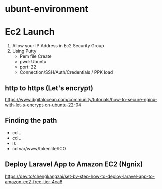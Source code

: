 # ubunt-environment

# Ec2 Launch
 1. Allow your IP Address in Ec2 Security Group
 2. Using Putty
    - Pem file Create 
    - pwd: Ubuntu
    - port: 22
    - Connection/SSH/Auth/Credentials / PPK load

## http to https (Let's encrypt)
https://www.digitalocean.com/community/tutorials/how-to-secure-nginx-with-let-s-encrypt-on-ubuntu-22-04

## Finding the path
 - cd ..
 - cd ..
 - ls
 - cd var/www/tokenlite/ICO

## Deploy Laravel App to Amazon EC2 (Ngnix)
https://dev.to/chengkangzai/set-by-step-how-to-deploy-laravel-app-to-amazon-ec2-free-tier-4ca8
